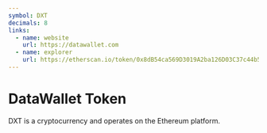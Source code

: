 ```yaml
---
symbol: DXT
decimals: 8
links:
  - name: website
    url: https://datawallet.com
  - name: explorer
    url: https://etherscan.io/token/0x8dB54ca569D3019A2ba126D03C37c44b5eF81EF6
---
```


# DataWallet Token

DXT is a cryptocurrency and operates on the Ethereum platform.
